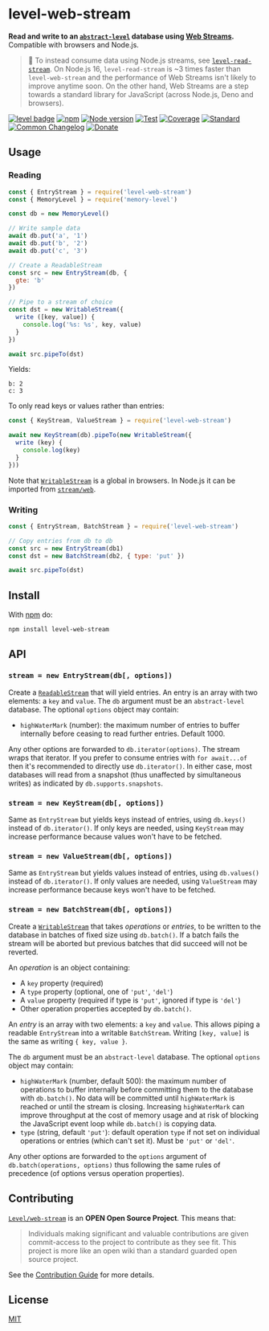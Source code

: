 # level-web-stream

**Read and write to an [`abstract-level`](https://github.com/Level/abstract-level) database using [Web Streams](https://developer.mozilla.org/en-US/docs/Web/API/Streams_API).** Compatible with browsers and Node.js.

> :pushpin: To instead consume data using Node.js streams, see [`level-read-stream`](https://github.com/Level/read-stream). On Node.js 16, `level-read-stream` is ~3 times faster than `level-web-stream` and the performance of Web Streams isn't likely to improve anytime soon. On the other hand, Web Streams are a step towards a standard library for JavaScript (across Node.js, Deno and browsers).

[![level badge][level-badge]](https://github.com/Level/awesome)
[![npm](https://img.shields.io/npm/v/level-web-stream.svg)](https://www.npmjs.com/package/level-web-stream)
[![Node version](https://img.shields.io/node/v/level-web-stream.svg)](https://www.npmjs.com/package/level-web-stream)
[![Test](https://img.shields.io/github/workflow/status/Level/web-stream/Test?label=test)](https://github.com/Level/web-stream/actions/workflows/test.yml)
[![Coverage](https://img.shields.io/codecov/c/github/Level/web-stream?label=&logo=codecov&logoColor=fff)](https://codecov.io/gh/Level/web-stream)
[![Standard](https://img.shields.io/badge/standard-informational?logo=javascript&logoColor=fff)](https://standardjs.com)
[![Common Changelog](https://common-changelog.org/badge.svg)](https://common-changelog.org)
[![Donate](https://img.shields.io/badge/donate-orange?logo=open-collective&logoColor=fff)](https://opencollective.com/level)

## Usage

### Reading

```js
const { EntryStream } = require('level-web-stream')
const { MemoryLevel } = require('memory-level')

const db = new MemoryLevel()

// Write sample data
await db.put('a', '1')
await db.put('b', '2')
await db.put('c', '3')

// Create a ReadableStream
const src = new EntryStream(db, {
  gte: 'b'
})

// Pipe to a stream of choice
const dst = new WritableStream({
  write ([key, value]) {
    console.log('%s: %s', key, value)
  }
})

await src.pipeTo(dst)
```

Yields:

```
b: 2
c: 3
```

To only read keys or values rather than entries:

```js
const { KeyStream, ValueStream } = require('level-web-stream')

await new KeyStream(db).pipeTo(new WritableStream({
  write (key) {
    console.log(key)
  }
}))
```

Note that [`WritableStream`](https://developer.mozilla.org/en-US/docs/Web/API/WritableStream) is a global in browsers. In Node.js it can be imported from [`stream/web`](https://nodejs.org/api/webstreams.html).

### Writing

```js
const { EntryStream, BatchStream } = require('level-web-stream')

// Copy entries from db to db
const src = new EntryStream(db1)
const dst = new BatchStream(db2, { type: 'put' })

await src.pipeTo(dst)
```

## Install

With [npm](https://npmjs.org) do:

```
npm install level-web-stream
```

## API

### `stream = new EntryStream(db[, options])`

Create a [`ReadableStream`](https://developer.mozilla.org/en-US/docs/Web/API/ReadableStream) that will yield entries. An entry is an array with two elements: a `key` and `value`. The `db` argument must be an `abstract-level` database. The optional `options` object may contain:

- `highWaterMark` (number): the maximum number of entries to buffer internally before ceasing to read further entries. Default 1000.

Any other options are forwarded to `db.iterator(options)`. The stream wraps that iterator. If you prefer to consume entries with `for await...of` then it's recommended to directly use `db.iterator()`. In either case, most databases will read from a snapshot (thus unaffected by simultaneous writes) as indicated by `db.supports.snapshots`.

### `stream = new KeyStream(db[, options])`

Same as `EntryStream` but yields keys instead of entries, using `db.keys()` instead of `db.iterator()`. If only keys are needed, using `KeyStream` may increase performance because values won't have to be fetched.

### `stream = new ValueStream(db[, options])`

Same as `EntryStream` but yields values instead of entries, using `db.values()` instead of `db.iterator()`. If only values are needed, using `ValueStream` may increase performance because keys won't have to be fetched.

### `stream = new BatchStream(db[, options])`

Create a [`WritableStream`](https://developer.mozilla.org/en-US/docs/Web/API/WritableStream) that takes _operations_ or _entries_, to be written to the database in batches of fixed size using `db.batch()`. If a batch fails the stream will be aborted but previous batches that did succeed will not be reverted.

An _operation_ is an object containing:

- A `key` property (required)
- A `type` property (optional, one of `'put'`, `'del'`)
- A `value` property (required if type is `'put'`, ignored if type is `'del'`)
- Other operation properties accepted by `db.batch()`.

An _entry_ is an array with two elements: a `key` and `value`. This allows piping a readable `EntryStream` into a writable `BatchStream`. Writing `[key, value]` is the same as writing `{ key, value }`.

The `db` argument must be an `abstract-level` database. The optional `options` object may contain:

- `highWaterMark` (number, default 500): the maximum number of operations to buffer internally before committing them to the database with `db.batch()`. No data will be committed until `highWaterMark` is reached or until the stream is closing. Increasing `highWaterMark` can improve throughput at the cost of memory usage and at risk of blocking the JavaScript event loop while `db.batch()` is copying data.
- `type` (string, default `'put'`): default operation `type` if not set on individual operations or entries (which can't set it). Must be `'put'` or `'del'`.

Any other options are forwarded to the `options` argument of `db.batch(operations, options)` thus following the same rules of precedence (of options versus operation properties).

## Contributing

[`Level/web-stream`](https://github.com/Level/web-stream) is an **OPEN Open Source Project**. This means that:

> Individuals making significant and valuable contributions are given commit-access to the project to contribute as they see fit. This project is more like an open wiki than a standard guarded open source project.

See the [Contribution Guide](https://github.com/Level/community/blob/master/CONTRIBUTING.md) for more details.

## License

[MIT](LICENSE)

[level-badge]: https://leveljs.org/img/badge.svg
